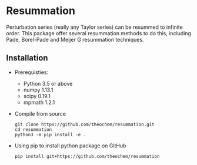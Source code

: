 Resummation
===========

Perturbation series (really any Taylor series) can be resummed to infinite order. This package offer several resummation methods to do this, including Pade, Borel-Pade and Meijer G resummation techniques.

Installation
------------

* Prerequisties:

  - Python 3.5 or above
  - numpy 1.13.1 
  - scipy 0.19.1  
  - mpmath 1.2.1

* Compile from source

      git clone https://github.com/theochem/resummation.git
      cd resummation
      python3 -m pip install -e .

* Using pip to install python package on GitHub

      pip install git+https://github.com/theochem/resummation
